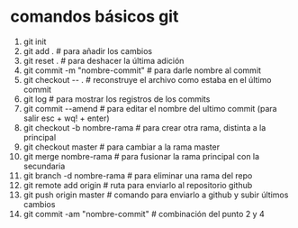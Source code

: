 # comandos básicos git

1. git init
2. git add . # para añadir los cambios
3. git reset .  # para deshacer la última adición
4. git commit -m "nombre-commit" # para darle nombre al commit
5. git checkout -- .  # reconstruye el archivo como estaba en el último commit
6. git log  # para mostrar los registros de los commits
7. git commit --amend  # para editar el nombre del ultimo commit (para salir esc + wq! + enter)
8. git checkout -b nombre-rama  # para crear otra rama, distinta a la principal
9. git checkout master  # para cambiar a la rama master
10. git merge nombre-rama # para fusionar la rama principal con la secundaria
11. git branch -d nombre-rama  # para eliminar una rama del repo
12. git remote add origin # ruta para enviarlo al repositorio github
13. git push origin master  # comando para enviarlo a github y subir últimos cambios
14. git commit -am "nombre-commit"  # combinación del punto 2 y 4 